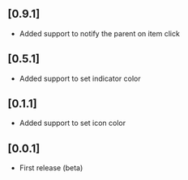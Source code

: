 ## [0.9.1]

* Added support to notify the parent on item click

## [0.5.1]

* Added support to set indicator color

## [0.1.1]

* Added support to set icon color

## [0.0.1]

* First release (beta)

